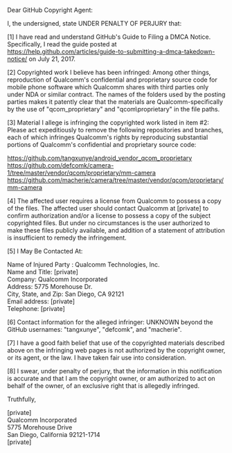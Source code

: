 Dear GitHub Copyright Agent:

I, the undersigned, state UNDER PENALTY OF PERJURY that:

[1] I have read and understand GitHub's Guide to Filing a DMCA Notice. Specifically, I read the guide posted at https://help.github.com/articles/guide-to-submitting-a-dmca-takedown-notice/ on July 21, 2017.

[2] Copyrighted work I believe has been infringed: Among other things, reproduction of Qualcomm's confidential and proprietary source code for mobile phone software which Qualcomm shares with third parties only under NDA or similar contract. The names of the folders used by the posting parties makes it patently clear that the materials are Qualcomm-specifically by the use of "qcom_proprietary" and "qcom\proprietary" in the file paths.

[3] Material I allege is infringing the copyrighted work listed in item #2: Please act expeditiously to remove the following repositories and branches, each of which infringes Qualcomm's rights by reproducing substantial portions of Qualcomm's confidential and proprietary source code:

https://github.com/tangxunye/android_vendor_qcom_proprietary  
https://github.com/defcomk/camera-1/tree/master/vendor/qcom/proprietary/mm-camera  
https://github.com/macherie/camera/tree/master/vendor/qcom/proprietary/mm-camera  

[4] The affected user requires a license from Qualcomm to possess a copy of the files. The affected user should contact Qualcomm at [private] to confirm authorization and/or a license to possess a copy of the subject copyrighted files. But under no circumstances is the user authorized to make these files publicly available, and addition of a statement of attribution is insufficient to remedy the infringement.

[5] I May Be Contacted At:

Name of Injured Party : Qualcomm Technologies, Inc.  
Name and Title: [private]  
Company: Qualcomm Incorporated  
Address: 5775 Morehouse Dr.  
City, State, and Zip: San Diego, CA 92121  
Email address: [private]  
Telephone: [private]

[6] Contact information for the alleged infringer: UNKNOWN beyond the GitHub usernames: "tangxunye", "defcomk", and "macherie".

[7] I have a good faith belief that use of the copyrighted materials described above on the infringing web pages is not authorized by the copyright owner, or its agent, or the law. I have taken fair use into consideration.

[8] I swear, under penalty of perjury, that the information in this notification is accurate and that I am the copyright owner, or am authorized to act on behalf of the owner, of an exclusive right that is allegedly infringed.

Truthfully,

[private]  
Qualcomm Incorporated  
5775 Morehouse Drive  
San Diego, California 92121-1714  
[private]
